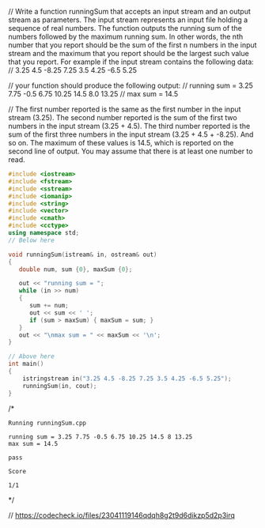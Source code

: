 // Write a function runningSum that accepts an input stream and an output stream as parameters. The input stream represents an input file holding a sequence of real numbers. The function outputs the running sum of the numbers followed by the maximum running sum. In other words, the nth number that you report should be the sum of the first n numbers in the input stream and the maximum that you report should be the largest such value that you report. For example if the input stream contains the following data:
// 3.25 4.5 -8.25 7.25 3.5 4.25 -6.5 5.25

// your function should produce the following output:
// running sum = 3.25 7.75 -0.5 6.75 10.25 14.5 8.0 13.25
// max sum = 14.5

// The first number reported is the same as the first number in the input stream (3.25). The second number reported is the sum of the first two numbers in the input stream (3.25 + 4.5). The third number reported is the sum of the first three numbers in the input stream (3.25 + 4.5 + -8.25). And so on. The maximum of these values is 14.5, which is reported on the second line of output. You may assume that there is at least one number to read.

```cpp
#include <iostream>
#include <fstream>
#include <sstream>
#include <iomanip>
#include <string>
#include <vector>
#include <cmath>
#include <cctype>
using namespace std;
// Below here

void runningSum(istream& in, ostream& out)
{
   double num, sum {0}, maxSum {0};

   out << "running sum = ";
   while (in >> num)
   {
      sum += num;
      out << sum << ' ';
      if (sum > maxSum) { maxSum = sum; }
   }
   out << "\nmax sum = " << maxSum << '\n';
}

// Above here
int main()
{
    istringstream in("3.25 4.5 -8.25 7.25 3.5 4.25 -6.5 5.25");
    runningSum(in, cout);
}
```

/*
```text
Running runningSum.cpp

running sum = 3.25 7.75 -0.5 6.75 10.25 14.5 8 13.25 
max sum = 14.5

pass

Score

1/1
```
\*/

// https://codecheck.io/files/23041119146qdqh8g2t9d6dikzp5d2p3irq
